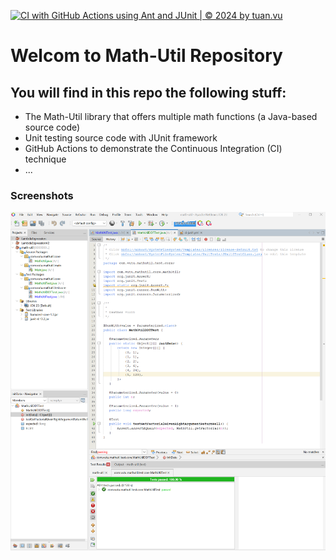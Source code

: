 [![CI with GitHub Actions using Ant and JUnit | © 2024 by tuan.vu](https://github.com/vuanhtuanvn85/java-test-math-util/actions/workflows/ci-junit.yml/badge.svg)](https://github.com/vuanhtuanvn85/java-test-math-util/actions/workflows/ci-junit.yml)

# Welcom to Math-Util Repository

## You will find in this repo the following stuff:
* The Math-Util library that offers multiple math functions (a Java-based source code)
* Unit testing source code with JUnit framework
* GitHub Actions to demonstrate the Continuous Integration (CI) technique
* ...

### Screenshots
![DDT & TDD with JUnit](https://github.com/vuanhtuanvn85/java-test-math-util/blob/main/images/DDT-unit-test.png)